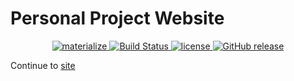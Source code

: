 # Personal Project Website
<p align="center">
	<a href="https://github.com/Dogfalo/materialize">
		<img src="https://img.shields.io/badge/materialize-0.100.2-brightgreen.svg" alt="materialize">
	</a>
	<a href="https://github.com/MrPickles2009/mrpickles2009.github.io" rel="nofollow">
		<img src="https://img.shields.io/badge/build-passing-brightgreen.svg" alt="Build Status">
	</a>
	<a href="https://github.com/MrPickles2009/mrpickles2009.github.io/blob/master/LICENSE">
		<img src="https://img.shields.io/github/license/MrPickles2009/mrpickles2009.github.io.svg" alt="license">
	</a>
	<a href="https://github.com/MrPickles2009/mrpickles2009.github.io/releases">
		<img src="https://img.shields.io/badge/release-v1.0.0-blue.svg" alt="GitHub release">
	</a>
</p>

Continue to [site](https://mrpickles2009.github.io/)

